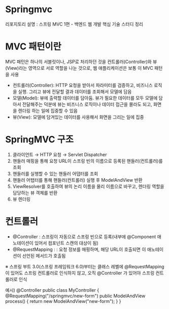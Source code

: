 # Springmvc
리포지토리 설명 : 스프링 MVC 1편 - 백엔드 웹 개발 핵심 기술 스터디 정리

# MVC 패턴이란
MVC 패턴은 하나의 서블릿이나, JSP로 처리하던 것을 컨트롤러(Controller)와 뷰(View)라는 영역으로 서로 역할을 나눈 것으로, 웹 애플리케이션은 보통 이 MVC 패턴을 사용

- 컨트롤러(Controller): HTTP 요청을 받아서 파라미터를 검증하고, 비즈니스 로직을 실행. 그리고 뷰에 전달할 결과 데이터를 조회해서 모델에 담음
- 모델(Model): 뷰에 출력할 데이터를 담아둠. 뷰가 필요한 데이터를 모두 모델에 담아서 전달해주는 덕분에 뷰는 비즈니스 로직이나 데이터 접근을 몰라도 되고, 화면을 렌더링 하는 일에 집중할 수 있음
- 뷰(View): 모델에 담겨있는 데이터를 사용해서 화면을 그리는 일에 집중

# SpringMVC 구조
1. 클라이언트 → HTTP 요청 → Servlet Dispatcher
2. 핸들러 매핑을 통해 요청 URL이 스프링 빈의 이름으로 등록된 핸들러(컨트롤러)를 조회
3. 핸들러를 실행할 수 있는 핸들러 어댑터를 조회
4. 핸들러 어탭터를 통해 핸들러(컨트롤러) 실행 후 ModelAndView 반환
5. ViewResolver를 호출하여 뷰의 논리 이름을 물리 이름으로 바꾸고, 렌더링 역할을 담당하는 뷰 객체를 반환
6. 뷰 렌더링

# 컨트롤러
- @Controller : 스프링이 자동으로 스프링 빈으로 등록(내부에 @Component 애노테이션이 있어서 컴포넌트 스캔의 대상이 됨)
- @RequestMapping : : 요청 정보를 매핑하며, 해당 URL이 호출되면 이 애노테이션이 선언된 메서드가 호출됨

※ 스프링 부트 3.0(스프링 프레임워크 6.0)부터는 클래스 레벨에 @RequestMapping 이 있어도 스프링 컨트롤러로 인식하지 않고, 오직 @Controller 가 있어야 스프링 컨트롤러로 인식

예시)
@Controller
public class MyController {
    @RequestMapping("/springmvc/new-form")
    public ModelAndView process() {
        return new ModelAndView("new-form");
    }
}
